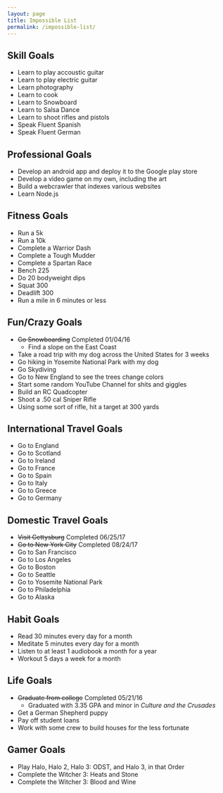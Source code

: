 ```yaml
---
layout: page
title: Impossible List
permalink: /impossible-list/
---
```


## Skill Goals
* Learn to play accoustic guitar
* Learn to play electric guitar
* Learn photography
* Learn to cook
* Learn to Snowboard
* Learn to Salsa Dance
* Learn to shoot rifles and pistols
* Speak Fluent Spanish
* Speak Fluent German

## Professional Goals
* Develop an android app and deploy it to the Google play store
* Develop a video game on my own, including the art
* Build a webcrawler that indexes various websites
* Learn Node.js

## Fitness Goals
* Run a 5k
* Run a 10k
* Complete a Warrior Dash
* Complete a Tough Mudder
* Complete a Spartan Race
* Bench 225
* Do 20 bodyweight dips
* Squat 300
* Deadlift 300
* Run a mile in 6 minutes or less

## Fun/Crazy Goals
* ~~Go Snowboarding~~ <span class="completed">Completed 01/04/16</span>
    * Find a slope on the East Coast
* Take a road trip with my dog across the United States for 3 weeks
* Go hiking in Yosemite National Park with my dog
* Go Skydiving
* Go to New England to see the trees change colors
* Start some random YouTube Channel for shits and giggles
* Build an RC Quadcopter
* Shoot a .50 cal Sniper Rifle
* Using some sort of rifle, hit a target at 300 yards

## International Travel Goals
* Go to England
* Go to Scotland
* Go to Ireland
* Go to France
* Go to Spain
* Go to Italy
* Go to Greece
* Go to Germany

## Domestic Travel Goals
* ~~Visit Gettysburg~~ <span class="completed">Completed 06/25/17</span>
* ~~Go to New York City~~ <span class="completed">Completed 08/24/17</span>
* Go to San Francisco
* Go to Los Angeles
* Go to Boston
* Go to Seattle
* Go to Yosemite National Park
* Go to Philadelphia
* Go to Alaska

## Habit Goals
* Read 30 minutes every day for a month
* Meditate 5 minutes every day for a month
* Listen to at least 1 audiobook a month for a year
* Workout 5 days a week for a month

## Life Goals
* ~~Graduate from college~~ <span class="completed">Completed 05/21/16</span>
    * Graduated with 3.35 GPA and minor in _Culture and the Crusades_
* Get a German Shepherd puppy
* Pay off student loans
* Work with some crew to build houses for the less fortunate

## Gamer Goals
* Play Halo, Halo 2, Halo 3: ODST, and Halo 3, in that Order
* Complete the Witcher 3: Heats and Stone
* Complete the Witcher 3: Blood and Wine
